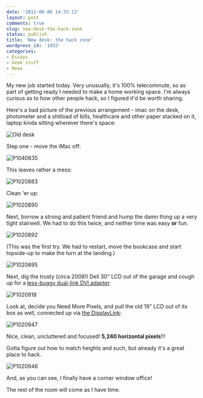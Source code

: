 ```yaml
---
date: '2011-06-06 14:33:12'
layout: post
comments: true
slug: new-desk-the-hack-zone
status: publish
title: 'New desk: the hack zone'
wordpress_id: '1455'
categories:
- Essays
- Geek stuff
- News
---
```


My new job started today. Very unusually, it's 100% telecommute, so as part of getting ready I needed to make a home working space. I'm always curious as to how other people hack, so I figured it'd be worth sharing.

Here's a bad picture of the previous arrangement - imac on the desk, photometer and a shitload of bills, healthcare and other paper stacked on it, laptop kinda sitting wherever there's space:

![Old desk](http://fnord.phfactor.net/wp-content/uploads/2011/06/old-desk.jpg)

Step one - move the iMac off:

![P1040835](http://fnord.phfactor.net/wp-content/uploads/2011/06/P1040835.JPG)

This leaves rather a mess:

![P1020883](http://fnord.phfactor.net/wp-content/uploads/2011/06/P1020883.JPG)

Clean 'er up:

![P1020890](http://fnord.phfactor.net/wp-content/uploads/2011/06/P1020890.JPG)

Next, borrow a strong and patient friend and hump the damn thing up a very tight stairwell. We had to do this twice, and neither time was easy **or** fun.

![P1020892](http://fnord.phfactor.net/wp-content/uploads/2011/06/P1020892.JPG)

(This was the first try. We had to restart, move the bookcase and start topside-up to make the turn at the landing.)

![P1020895](http://fnord.phfactor.net/wp-content/uploads/2011/06/P1020895.jpg)

Next, dig the trusty (circa 2008!) Dell 30" LCD out of the garage and cough up for a [less-buggy dual-link DVI adapter](http://fnord.phfactor.net/2009/02/22/displayport-dual-link-dvi-glitch/):

![P1020918](http://fnord.phfactor.net/wp-content/uploads/2011/06/P1020918.JPG)

Look at, decide you Need More Pixels, and pull the old 19" LCD out of its box as well, connected up via [the DisplayLink](http://fnord.phfactor.net/2010/06/04/lots-and-lots-and-lots-of-pixels-on-a-macbook/):

![P1020947](http://fnord.phfactor.net/wp-content/uploads/2011/06/P1020947.JPG)

Nice, clean, uncluttered and focused! **5,240 horizontal pixels**!!!

Gotta figure out how to match heights and such, but already it's a great place to hack.

![P1020946](http://fnord.phfactor.net/wp-content/uploads/2011/06/P1020946.JPG)

And, as you can see, I finally have a corner window office!

The rest of the room will come as I have time. 
